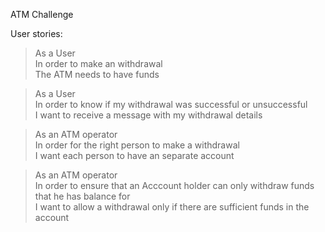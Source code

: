 ATM Challenge

User stories:

>As a User       
>In order to make an withdrawal      
>The ATM needs to have funds

>As a User               
>In order to know if my withdrawal was successful or unsuccessful              
>I want to receive a message with my withdrawal details

>As an ATM operator          
>In order for the right person to make a withdrawal            
>I want each person to have an separate account

>As an ATM operator           
>In order to ensure that an Acccount holder can only withdraw funds that he has balance for           
>I want to allow a withdrawal only if there are sufficient funds in the account
